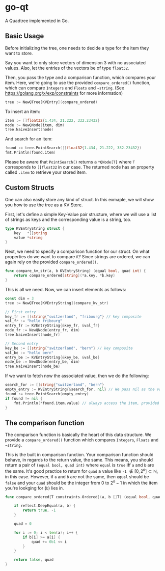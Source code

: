 # go-qt
A Quadtree implemented in Go.


## Basic Usage

Before initializing the tree, one needs to decide a type for the item they want to store.

Say you want to only store vectors of dimension 3 with no associated values. Also, let the entries of the vectors be of type `float32`.

Then, you pass the type and a comparison function, which compares your item. Here, we're going to use the provided `compare_ordered()` function, which can compare `Integers` and `Floats` and `~string`. (See <https://golang.org/x/exp/constraints> for more information)

```go
tree := NewQTree[KVEntry](compare_ordered)
```

To insert an item:

```go
item := []float32{1.434, 21.222, 332.23432}
node := NewQNode(item, dim)
tree.NaiveInsert(node)
```

And search for an item:

```go
found := tree.PointSearch([]float32{1.434, 21.222, 332.23432})
fmt.Println(found.item)
```

Please be aware that `PointSearch()` returns a `*QNode[T]` where `T` corresponds to `[]float32` in our case. The returned node has an property called `.item` to retrieve your stored item.


## Custom Structs

One can also easily store any kind of struct. In this exmaple, we will show you how to use the tree as a KV Store.

First, let's define a simple Key-Value pair structure, where we will use a list of strings as keys and the corresponding value is a string, too.

```go
type KVEntryString struct {
	key   *[]string
	value *string
}
```

Next, we need to specify a comparison function for our struct. On what properties do we want to compare it? Since strings are ordered, we can again rely on the provided `compare_ordered()`. 

```go
func compare_kv_str(a, b KVEntryString) (equal bool, quad int) {
	return compare_ordered[string](*a.key, *b.key)
}
```

This is all we need. Now, we can insert elements as follows:

```go
const dim = 3
tree := NewQTree[KVEntryString](compare_kv_str)

// First entry
key_fr := []string{"switzerland", "fribourg"} // key composite
val_fr := "hello fribourg"
entry_fr := KVEntryString{&key_fr, &val_fr}
node_fr := NewQNode(entry_fr, dim)
tree.NaiveInsert(node_fr)

// Second entry
key_be := []string{"switzerland", "bern"} // key composite
val_be := "hello bern"
entry_be := KVEntryString{&key_be, &val_be}
node_be := NewQNode(entry_be, dim)
tree.NaiveInsert(node_be)
```

If we want to fetch now the associated value, then we do the following:

```go
search_for := []string{"switzerland", "bern"}
empty_entry := KVEntryString{&search_for, nil} // We pass nil as the value parameter
found := tree.PointSearch(empty_entry)
if found != nil {
	fmt.Println(*found.item.value) // always access the item, provided it exists!
}
```


## The comparison function

The comparison function is basically the heart of this data structure. We provide a `compare_ordered()` function which compares `Integers`, `Floats` and `~string`. 

This is the built in comparison function. Your comparison function should behave, in regards to the return value, the same. This means, you should return a pair of `(equal bool, quad int)` where `equal` is `true` iff `a` and `b` are the same. It's good practice to return for `quad` a value like `-1` $\notin [0,2^n] \subset \mathbb{N}$, in this case.
However, if `a` and `b` are not the same, then `equal` should be `false` and your `quad` should be the integer from 0 to $2^n-1$ in which the item you're lookging for (`b`) lies in.

```go
func compare_ordered[T constraints.Ordered](a, b []T) (equal bool, quad int) {

	if reflect.DeepEqual(a, b) {
		return true, -1
	}

	quad = 0

	for i := 0; i < len(a); i++ {
		if b[i] >= a[i] {
			quad += 0b1 << i
		}
	}

	return false, quad
}
```


